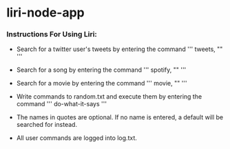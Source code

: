 # liri-node-app

### Instructions For Using Liri:
* Search for a twitter user's tweets by entering the command 
'''
tweets, "<user name>"
'''

* Search for a song by entering the command 
'''
spotify, "<song name>"
'''

* Search for a movie by entering the command 
'''
movie, "<movie name>"
'''

* Write commands to random.txt and execute them by entering the command 
'''
do-what-it-says
'''

* The names in quotes are optional. If no name is entered, a default will be searched for instead.

* All user commands are logged into log.txt.